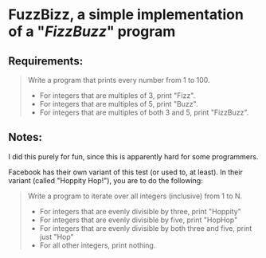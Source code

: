 # FuzzBizz, a simple implementation of a "*FizzBuzz*" program

## Requirements:
> Write a program that prints every number from 1 to 100.
> * For integers that are multiples of 3, print "Fizz".
> * For integers that are multiples of 5, print "Buzz".
> * For integers that are multiples of both 3 and 5, print "FizzBuzz".

## Notes:
I did this purely for fun, since this is apparently hard for some programmers.

Facebook has their own variant of this test (or used to, at least).
In their variant (called "Hoppity Hop!"), you are to do the following:

> Write a program to iterate over all integers (inclusive) from 1 to N.
> * For integers that are evenly divisible by three, print "Hoppity"
> * For integers that are evenly divisible by five, print "HopHop"
> * For integers that are evenly divisible by both three and five, print just "Hop"
> * For all other integers, print nothing.